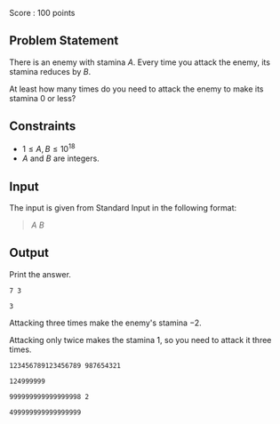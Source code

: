 Score : $100$ points

## Problem Statement

There is an enemy with stamina $A$.  Every time you attack the enemy, its stamina reduces by $B$.

At least how many times do you need to attack the enemy to make its stamina $0$ or less?

## Constraints

- $1 \le A,B \le 10^{18}$
- $A$ and $B$ are integers.

## Input

The input is given from Standard Input in the following format:

> $A$ $B$

## Output

Print the answer.

```input1
7 3
```

```output1
3
```

Attacking three times make the enemy's stamina $-2$.

Attacking only twice makes the stamina $1$, so you need to attack it three times.

```input2
123456789123456789 987654321
```

```output2
124999999
```

```input3
999999999999999998 2
```

```output3
499999999999999999
```